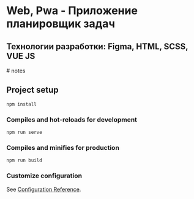 <h1>Web, Pwa - Приложение планировщик задач</h1>
<h2>Технологии разработки: Figma, HTML, SCSS, VUE JS</h2>
# notes

## Project setup
```
npm install
```

### Compiles and hot-reloads for development
```
npm run serve
```

### Compiles and minifies for production
```
npm run build
```

### Customize configuration
See [Configuration Reference](https://cli.vuejs.org/config/).
